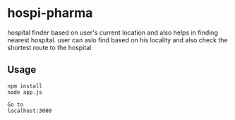 # hospi-pharma
hospital finder based on user's current location and also helps in finding nearest hospital.
user can aslo find based on his locality and also check the shortest route to the hospital

## Usage
```
npm install
node app.js

Go to 
localhost:3000
```
